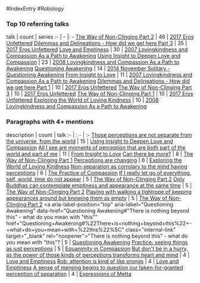 #IndexEntry #Robology

### Top 10 referring talks
talk | count | series
:- | - |: -
<a data-href="The Way of Non-Clinging Part 2" href="The+Way+of+Non-Clinging+Part+2" class="internal-link" target="_blank" rel="noopener">The Way of Non-Clinging Part 2</a> | 46 | <a data-href="2017 Eros Unfettered" href="2017+Eros+Unfettered" class="internal-link" target="_blank" rel="noopener">2017 Eros Unfettered</a>
<a data-href="Dilemmas and Delineations - How did we get here Part 3" href="Dilemmas+and+Delineations+-+How+did+we+get+here+Part+3" class="internal-link" target="_blank" rel="noopener">Dilemmas and Delineations - How did we get here Part 3</a> | 35 | <a data-href="2017 Eros Unfettered" href="2017+Eros+Unfettered" class="internal-link" target="_blank" rel="noopener">2017 Eros Unfettered</a>
<a data-href="Love and Emptiness" href="Love+and+Emptiness" class="internal-link" target="_blank" rel="noopener">Love and Emptiness</a> | 30 | <a data-href="2007 Lovingkindness and Compassion As a Path to Awakening" href="2007+Lovingkindness+and+Compassion+As+a+Path+to+Awakening" class="internal-link" target="_blank" rel="noopener">2007 Lovingkindness and Compassion As a Path to Awakening</a>
<a data-href="Using Insight to Deepen Love and Compassion" href="Using+Insight+to+Deepen+Love+and+Compassion" class="internal-link" target="_blank" rel="noopener">Using Insight to Deepen Love and Compassion</a> | 23 | <a data-href="2008 Lovingkindness and Compassion As a Path to Awakening" href="2008+Lovingkindness+and+Compassion+As+a+Path+to+Awakening" class="internal-link" target="_blank" rel="noopener">2008 Lovingkindness and Compassion As a Path to Awakening</a>
<a data-href="Questioning Awakening" href="Questioning+Awakening" class="internal-link" target="_blank" rel="noopener">Questioning Awakening</a> | 14 | <a data-href="2014 November Solitary - Questioning Awakening" href="2014+November+Solitary+-+Questioning+Awakening" class="internal-link" target="_blank" rel="noopener">2014 November Solitary - Questioning Awakening</a>
<a data-href="From Insight to Love" href="From+Insight+to+Love" class="internal-link" target="_blank" rel="noopener">From Insight to Love</a> | 11 | <a data-href="2007 Lovingkindness and Compassion As a Path to Awakening" href="2007+Lovingkindness+and+Compassion+As+a+Path+to+Awakening" class="internal-link" target="_blank" rel="noopener">2007 Lovingkindness and Compassion As a Path to Awakening</a>
<a data-href="Dilemmas and Delineations - How did we get here Part 1" href="Dilemmas+and+Delineations+-+How+did+we+get+here+Part+1" class="internal-link" target="_blank" rel="noopener">Dilemmas and Delineations - How did we get here Part 1</a> | 10 | <a data-href="2017 Eros Unfettered" href="2017+Eros+Unfettered" class="internal-link" target="_blank" rel="noopener">2017 Eros Unfettered</a>
<a data-href="The Way of Non-Clinging Part 3" href="The+Way+of+Non-Clinging+Part+3" class="internal-link" target="_blank" rel="noopener">The Way of Non-Clinging Part 3</a> | 10 | <a data-href="2017 Eros Unfettered" href="2017+Eros+Unfettered" class="internal-link" target="_blank" rel="noopener">2017 Eros Unfettered</a>
<a data-href="The Way of Non-Clinging Part 1" href="The+Way+of+Non-Clinging+Part+1" class="internal-link" target="_blank" rel="noopener">The Way of Non-Clinging Part 1</a> | 10 | <a data-href="2017 Eros Unfettered" href="2017+Eros+Unfettered" class="internal-link" target="_blank" rel="noopener">2017 Eros Unfettered</a>
<a data-href="Exploring the World of Loving Kindness" href="Exploring+the+World+of+Loving+Kindness" class="internal-link" target="_blank" rel="noopener">Exploring the World of Loving Kindness</a> | 10 | <a data-href="2008 Lovingkindness and Compassion As a Path to Awakening" href="2008+Lovingkindness+and+Compassion+As+a+Path+to+Awakening" class="internal-link" target="_blank" rel="noopener">2008 Lovingkindness and Compassion As a Path to Awakening</a>

### Paragraphs with 4+ mentions
description | count | talk
:- | : - | :-
<a aria-label-position="top" aria-label="Using Insight to Deepen Love and Compassion" data-href="Using Insight to Deepen Love and Compassion#Those perceptions are not separate from the universe from the world\" href="Using+Insight+to+Deepen+Love+and+Compassion#Those+perceptions+are+not+separate+from+the+universe+from+the+world%5C" class="internal-link" target="_blank" rel="noopener">Those perceptions are not separate from the universe, from the world</a> | 15 | <a data-href="Using Insight to Deepen Love and Compassion" href="Using+Insight+to+Deepen+Love+and+Compassion" class="internal-link" target="_blank" rel="noopener">Using Insight to Deepen Love and Compassion</a>
<a aria-label-position="top" aria-label="From Insight to Love" data-href="From Insight to Love#All I see are moments of perception that are both part of the world and part of me\" href="From+Insight+to+Love#All+I+see+are+moments+of+perception+that+are+both+part+of+the+world+and+part+of+me%5C" class="internal-link" target="_blank" rel="noopener">All I see are moments of perception that are both part of the world and part of me</a> | 11 | <a data-href="From Insight to Love" href="From+Insight+to+Love" class="internal-link" target="_blank" rel="noopener">From Insight to Love</a>
<a aria-label-position="top" aria-label="The Way of Non-Clinging Part 1" data-href="The Way of Non-Clinging Part 1#Can there be more\" href="The+Way+of+Non-Clinging+Part+1#Can+there+be+more%5C" class="internal-link" target="_blank" rel="noopener">Can there be more?</a> | 8 | <a data-href="The Way of Non-Clinging Part 1" href="The+Way+of+Non-Clinging+Part+1" class="internal-link" target="_blank" rel="noopener">The Way of Non-Clinging Part 1</a>
<a aria-label-position="top" aria-label="Exploring the World of Loving Kindness" data-href="Exploring the World of Loving Kindness#Perceptions are changing\" href="Exploring+the+World+of+Loving+Kindness#Perceptions+are+changing%5C" class="internal-link" target="_blank" rel="noopener">Perceptions are changing</a> | 6 | <a data-href="Exploring the World of Loving Kindness" href="Exploring+the+World+of+Loving+Kindness" class="internal-link" target="_blank" rel="noopener">Exploring the World of Loving Kindness</a>
<a aria-label-position="top" aria-label="The Practice of Compassion" data-href="The Practice of Compassion#Non-separation as corrolary to the mind having perceptions\" href="The+Practice+of+Compassion#Non-separation+as+corrolary+to+the+mind+having+perceptions%5C" class="internal-link" target="_blank" rel="noopener">Non-separation as corrolary to the mind having perceptions</a> | 6 | <a data-href="The Practice of Compassion" href="The+Practice+of+Compassion" class="internal-link" target="_blank" rel="noopener">The Practice of Compassion</a>
<a aria-label-position="top" aria-label="The Way of Non-Clinging Part 2" data-href="The Way of Non-Clinging Part 2#If I really let go of everything self world time do not appear\" href="The+Way+of+Non-Clinging+Part+2#If+I+really+let+go+of+everything+self+world+time+do+not+appear%5C" class="internal-link" target="_blank" rel="noopener">If I really let go of everything, self, world, time do not appear</a> | 5 | <a data-href="The Way of Non-Clinging Part 2" href="The+Way+of+Non-Clinging+Part+2" class="internal-link" target="_blank" rel="noopener">The Way of Non-Clinging Part 2</a>
<a aria-label-position="top" aria-label="The Way of Non-Clinging Part 2" data-href="The Way of Non-Clinging Part 2#Only Buddhas can contemplate emptiness and appearance at the same time\" href="The+Way+of+Non-Clinging+Part+2#Only+Buddhas+can+contemplate+emptiness+and+appearance+at+the+same+time%5C" class="internal-link" target="_blank" rel="noopener">Only Buddhas can contemplate emptiness and appearance at the same time</a> | 5 | <a data-href="The Way of Non-Clinging Part 2" href="The+Way+of+Non-Clinging+Part+2" class="internal-link" target="_blank" rel="noopener">The Way of Non-Clinging Part 2</a>
<a aria-label-position="top" aria-label="The Way of Non-Clinging Part 2" data-href="The Way of Non-Clinging Part 2#Playing with walking a tightrope of keeping appearances around but knowing them as empty\" href="The+Way+of+Non-Clinging+Part+2#Playing+with+walking+a+tightrope+of+keeping+appearances+around+but+knowing+them+as+empty%5C" class="internal-link" target="_blank" rel="noopener">Playing with walking a tightrope of keeping appearances around but knowing them as empty</a> | 5 | <a data-href="The Way of Non-Clinging Part 2" href="The+Way+of+Non-Clinging+Part+2" class="internal-link" target="_blank" rel="noopener">The Way of Non-Clinging Part 2</a>
<a aria-label-position="top" aria-label="Questioning Awakening" data-href="Questioning Awakening#"There is nothing beyond this" - what do you mean with "this"\" href="Questioning+Awakening#%22There+is+nothing+beyond+this%22+-+what+do+you+mean+with+%22this%22%5C" class="internal-link" target="_blank" rel="noopener">&quot;There is nothing beyond this&quot; - what do you mean with &quot;this&quot;?</a> | 5 | <a data-href="Questioning Awakening" href="Questioning+Awakening" class="internal-link" target="_blank" rel="noopener">Questioning Awakening</a>
<a aria-label-position="top" aria-label="Equanimity in Compassion" data-href="Equanimity in Compassion#Practice seeing things as just perceptions\" href="Equanimity+in+Compassion#Practice+seeing+things+as+just+perceptions%5C" class="internal-link" target="_blank" rel="noopener">Practice: seeing things as just perceptions</a> | 5 | <a data-href="Equanimity in Compassion" href="Equanimity+in+Compassion" class="internal-link" target="_blank" rel="noopener">Equanimity in Compassion</a>
<a aria-label-position="top" aria-label="Love and Emptiness" data-href="Love and Emptiness#But don't be in a hurry as the power of those kinds of perceptions transforms heart and mind\" href="Love+and+Emptiness#But+don%27t+be+in+a+hurry+as+the+power+of+those+kinds+of+perceptions+transforms+heart+and+mind%5C" class="internal-link" target="_blank" rel="noopener">But don&#x27;t be in a hurry, as the power of those kinds of perceptions transforms heart and mind</a> | 4 | <a data-href="Love and Emptiness" href="Love+and+Emptiness" class="internal-link" target="_blank" rel="noopener">Love and Emptiness</a>
<a aria-label-position="top" aria-label="Love and Emptiness" data-href="Love and Emptiness#Rob attention is kind of like prongs\" href="Love+and+Emptiness#Rob+attention+is+kind+of+like+prongs%5C" class="internal-link" target="_blank" rel="noopener">Rob: attention is kind of like prongs</a> | 4 | <a data-href="Love and Emptiness" href="Love+and+Emptiness" class="internal-link" target="_blank" rel="noopener">Love and Emptiness</a>
<a aria-label-position="top" aria-label="Expressions of Metta" data-href="Expressions of Metta#A sense of merging begins to question our taken-for-granted perception of separation\" href="Expressions+of+Metta#A+sense+of+merging+begins+to+question+our+taken-for-granted+perception+of+separation%5C" class="internal-link" target="_blank" rel="noopener">A sense of merging begins to question our taken-for-granted perception of separation</a> | 4 | <a data-href="Expressions of Metta" href="Expressions+of+Metta" class="internal-link" target="_blank" rel="noopener">Expressions of Metta</a>

